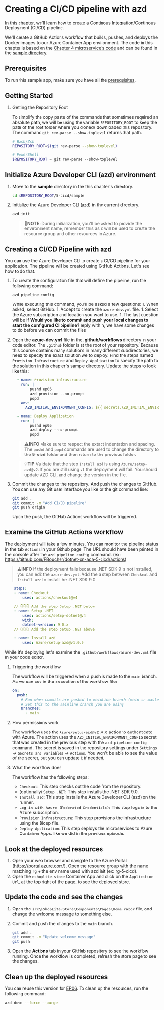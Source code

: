 # Creating a CI/CD pipeline with azd

In this chapter, we'll learn how to create a Continous Integration/Continous Deployment (CI/CD) pipeline. 

We'll create a GitHub Actions workflow that builds, pushes, and deploys the Docker images to our Azure Container App environment. The code in this chapter is based on the [Chapter 4 microservice's code](../4-microservices/) and can be found in the [sample directory](./sample/).

## Prerequisites

To run this sample app, make sure you have all the [prerequisites](../README.md#prerequisites).

## Getting Started

1. Getting the Repository Root

	To simplify the copy paste of the commands that sometimes required an absolute path, we will be using the variable `REPOSITORY_ROOT` to keep the path of the root folder where you cloned/ downloaded this repository. The command `git rev-parse --show-toplevel` returns that path.

	```bash
	# Bash/Zsh
	REPOSITORY_ROOT=$(git rev-parse --show-toplevel)
	```

	```powershell
	# PowerShell
	$REPOSITORY_ROOT = git rev-parse --show-toplevel
	```


## Initialize Azure Developer CLI (azd) environment

1. Move to the **sample** directory in the this chapter's directory.

    ```bash
    cd $REPOSITORY_ROOT/5-cicd/sample
    ```

1. Initialize the Azure Developer CLI (azd) in the current directory.

    ```bash
    azd init
    ```

   > 📝**NOTE**: During initialization, you'll be asked to provide the environment name, remember this as it will be used to create the resource group and other resources in Azure.

## Creating a CI/CD Pipeline with azd

You can use the Azure Developer CLI to create a CI/CD pipeline for your application. The pipeline will be created using GitHub Actions. Let's see how to do that.

1. To create the configuration file that will define the pipeline, run the following command:

    ```bash
    azd pipeline config
    ```

   While executing this command, you'll be asked a few questions:
       1. When asked, select GitHub.
       1. Accept to create the `azure-dev.yml` file.
       1. Select the Azure subscription and location you want to use.
       1. The last question will be if **Would you like to commit and push your local changes to start the configured CI pipeline?** reply with **n**, we have some changes to do before we can commit the files


1. Open the **azure-dev.yml** file in the **.github/workflows** directory in your code editor. The `.github` folder is at the root of your repository. Because this course contains many solutions in many different subdirectories, we need to specify the exact solution we to deploy. Find the steps named `Provision Infrastructure` and `Deploy Application` to specify the path to the solution in this chapter's sample directory. Update the steps to look like this:

    ```yaml
      - name: Provision Infrastructure
        run: |
            pushd ep05
            azd provision --no-prompt
            popd
        env:
          AZD_INITIAL_ENVIRONMENT_CONFIG: ${{ secrets.AZD_INITIAL_ENVIRONMENT_CONFIG }}

      - name: Deploy Application
        run: |
            pushd ep05
            azd deploy --no-prompt
            popd
    ```

    > ⚠️**INFO** 
    > Make sure to respect the extact indentation and spacing. The `pushd` and `popd` commands are used to change the directory to the **5-cicd** folder and then return to the previous folder.

    > 💡**TIP** 
    > Validate that the step `Install azd` is using `Azure/setup-azd@v2`. If you are still using `v1` the deployment will fail. You should update AZD CLI, and change the version in the file.

1. Commit the changes to the repository. And push the changes to GitHub. You can use any Git user interface you like or the git command line: 

    ```bash
    git add .
    git commit -m "Add CI/CD pipeline"
    git push origin
    ```

    Upon the push, the GitHub Actions workflow will be triggered.

## Examine the GitHub Actions workflow

The deployment will take a few minutes. You can monitor the pipeline status in the tab `Actions` in your Github page. The URL should have been printed in the console after the `azd pipeline config` command. (ex: https://github.com/FBoucher/dotnet-on-aca-5-cicd/actions) 

> ⚠️**INFO**
> If the deployment fails because .NET SDK 9 is not installed, you can edit the `azure-dev.yml`. Add the a step between `Checkout` and `Install azd` to install the .NET SDK 9.0.

```yaml
    steps:
    - name: Checkout
        uses: actions/checkout@v4

    // 👇👇👇 Add the step Setup .NET below
    - name: Setup .NET
        uses: actions/setup-dotnet@v4
        with:
        dotnet-version: 9.0.x
    // 👆👆👆 Add the step Setup .NET above

    - name: Install azd
        uses: Azure/setup-azd@v1.0.0
```


While it's deploying let's examine the `.github/workflows/azure-dev.yml` file in your code editor.

1. Triggering the workflow

    The workflow will be triggered when a push is made to the `main` branch. As we can see in the `on` section of the workflow file:

    ```yaml
    on:
      push:
        # Run when commits are pushed to mainline branch (main or master)
        # Set this to the mainline branch you are using
        branches:
          - main
    ```

2. How permissions work

    The workflow uses the `Azure/setup-azd@v2.0.0` action to authenticate with Azure. The action uses the `AZD_INITIAL_ENVIRONMENT_CONFIG` secret that was created in the previous step with the `azd pipeline config` command.
    The secret is saved in the repository settings under `Settings` -> `Secrets and variables` -> `Actions`. You won't be able to see the value of the secret, but you can update it if needed.

3. What the workflow does

    The workflow has the following steps:

    - `Checkout`: This step checks out the code from the repository.
    - (optionally) `Setup .NET`: This step installs the .NET SDK 9.0.
    - `Install azd`: This step installs the Azure Developer CLI (azd) on the runner.
    - `Log in with Azure (Federated Credentials)`: This step logs in to the Azure subscription.
    - `Provision Infrastructure`: This step provisions the infrastructure using the Bicep file.
    - `Deploy Application`: This step deploys the microservices to Azure Container Apps. like we did in the previous episode.


## Look at the deployed resources

1. Open your web browser and navigate to the Azure Portal (https://portal.azure.com/). Open the resource group with the name matching `rg` + the env name used with azd init (ex: rg-5-cicd). 
1. Open the `eshoplite-store` Container App and click on the `Application Url`, at the top right of the page, to see the deployed store.

## Update the code and see the changes

1. Open the `src\eShopLite.Store\Components\Pages\Home.razor` file, and change the welcome message to something else.
1. Commit and push the changes to the `main` branch.

    ```bash
    git add .
    git commit -m "Update welcome message"
    git push
    ```

1. Open the **Actions** tab in your GitHub repository to see the workflow running. Once the workflow is completed, refresh the store page to see the changes.

## Clean up the deployed resources

You can reuse this version for [EP06](../ep06/README.md). To clean up the resources, run the following command:

```bash
azd down --force --purge
```
